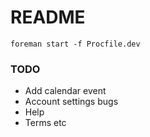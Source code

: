 # README

`foreman start -f Procfile.dev`

### TODO
- Add calendar event
- Account settings bugs
- Help
- Terms etc